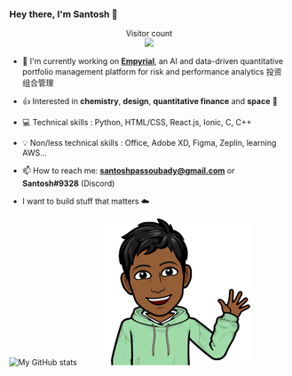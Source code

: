### Hey there, I'm Santosh 👋

<p align="center"> 
  Visitor count<br>
  <img src="https://profile-counter.glitch.me/ssantoshp/count.svg" />
</p>


- 🍉 I'm currently working on [**Empyrial**](https://github.com/ssantoshp/Empyrial), an AI and data-driven quantitative portfolio management platform for risk and performance analytics 投资组合管理

- 👍 Interested in **chemistry**, **design**, **quantitative finance** and **space** 🚀

- 💻 Technical skills : Python, HTML/CSS, React.js, Ionic, C, C++

- 💡 Non/less technical skills : Office, Adobe XD, Figma, Zeplin, learning AWS...

- 📫 How to reach me: **santoshpassoubady@gmail.com** or **Santosh#9328** (Discord)

- I want to build stuff that matters ☁️



![My GitHub stats](https://github-readme-stats.vercel.app/api?username=ssantoshp&count_private=true)&emsp;&emsp;&emsp;
<img src="bit.png"/>



